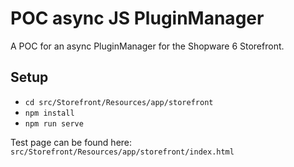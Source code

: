 # POC async JS PluginManager

A POC for an async PluginManager for the Shopware 6 Storefront.

## Setup

* `cd src/Storefront/Resources/app/storefront`
* `npm install`
* `npm run serve`

Test page can be found here: `src/Storefront/Resources/app/storefront/index.html`